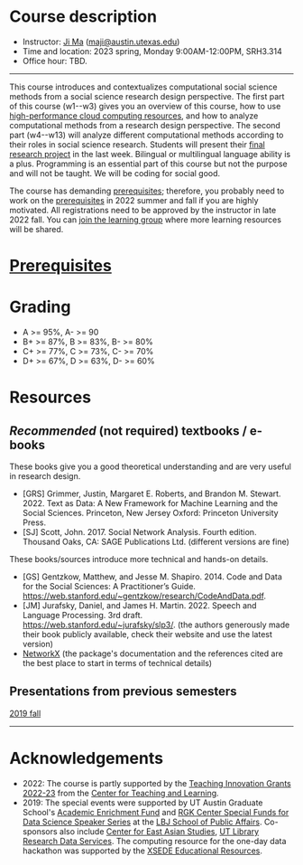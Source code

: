 # Course description

<!-- <span style="color:red"><span style="font-size:6em;">Revising for 2023 spring, check back in 2022 fall or contact instructor</span></span>. -->

- Instructor: [Ji Ma](https://jima.me) (maji@austin.utexas.edu)
- Time and location: 2023 spring, Monday 9:00AM-12:00PM, SRH3.314
- Office hour: TBD.

---
This course introduces and contextualizes computational social science methods from a social science research design perspective. The first part of this course (w1--w3) gives you an overview of this course, how to use [high-performance cloud computing resources](https://www.tacc.utexas.edu/systems/chameleon), and how to analyze computational methods from a research design perspective. The second part (w4--w13) will analyze different computational methods according to their roles in social science research. Students will present their [final research project](/final) in the last week. Bilingual or multilingual language ability is a plus. Programming is an essential part of this course but not the purpose and will not be taught. We will be coding for social good.

The course has demanding [prerequisites](/prerequisites); therefore, you probably need to work on the [prerequisites](/prerequisites) in 2022 summer and fall if you are highly motivated. All registrations need to be approved by the instructor in late 2022 fall. You can [join the learning group](https://uta-css.slack.com) where more learning resources will be shared.

# [Prerequisites](/prerequisites)

# Grading
<!-- 40% [assignments](/assignments/), 20% [presentation of datasets](/data_topic/), and 40% [final project](/final/). -->

- A >= 95%, A- >= 90
- B+ >= 87%, B >= 83%, B- >= 80%
- C+ >= 77%, C >= 73%, C- >= 70%
- D+ >= 67%, D >= 63%, D- >= 60%

# Resources

## _Recommended_ (not required) textbooks / e-books

These books give you a good theoretical understanding and are very useful in research design.

- [GRS] Grimmer, Justin, Margaret E. Roberts, and Brandon M. Stewart. 2022. Text as Data: A New Framework for Machine Learning and the Social Sciences. Princeton, New Jersey Oxford: Princeton University Press.
- [SJ] Scott, John. 2017. Social Network Analysis. Fourth edition. Thousand Oaks, CA: SAGE Publications Ltd. (different versions are fine)

These books/sources introduce more technical and hands-on details.

- [GS] Gentzkow, Matthew, and Jesse M. Shapiro. 2014. Code and Data for the Social Sciences: A Practitioner’s Guide. https://web.stanford.edu/~gentzkow/research/CodeAndData.pdf.
- [JM] Jurafsky, Daniel, and James H. Martin. 2022. Speech and Language Processing. 3rd draft. https://web.stanford.edu/~jurafsky/slp3/. (the authors generously made their book publicly available, check their website and use the latest version)
- [NetworkX](https://networkx.org/) (the package's documentation and the references cited are the best place to start in terms of technical details)

## Presentations from previous semesters

[2019 fall](https://drive.google.com/drive/folders/1GXDiy4dFq1i00U0qNhTtKM0YJMCOGsvd?usp=sharing)


---
# Acknowledgements

- 2022: The course is partly supported by the [Teaching Innovation Grants 2022-23](https://ctl.utexas.edu/grants-fellowships/teaching-innovation-grants-2022-2023) from the [Center for Teaching and Learning](https://ctl.utexas.edu/).
- 2019: The special events were supported by UT Austin Graduate School's [Academic Enrichment Fund](https://gradschool.utexas.edu/finances/academic-enrichment) and [RGK Center Special Funds for Data Science Speaker Series](https://rgkcenter.org/) at the [LBJ School of Public Affairs](https://lbj.utexas.edu/). Co-sponsors also include [Center for East Asian Studies](https://liberalarts.utexas.edu/asianstudies/), [UT Library Research Data Services](https://www.lib.utexas.edu/research-help-support/research-data-services). The computing resource for the one-day data hackathon was supported by the [XSEDE Educational Resources](https://portal.xsede.org/allocations/education). 

<!-- ---
# Class profile

*Please briefly describe your previous experience of ''computational social science.''*

![previous experience](/assets/previous.png)

*What are the research interests that you hope to develop further through this course?*

![hope to develop](/assets/dev.png)

*Do you have any other suggestions or expectations?*

![hope to develop](/assets/expectations.png)
 -->